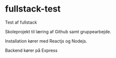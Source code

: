 # fullstack-test

Test af fullstack

Skoleprojekt til læring af Github samt gruppearbejde.

Installation kører med Reactjs og Nodejs.

Backend kører på Express

